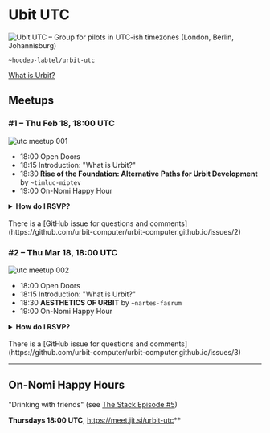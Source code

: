 # Ubit UTC

![Ubit UTC – Group for pilots in UTC-ish timezones (London, Berlin, Johannisburg)](https://user-images.githubusercontent.com/170145/105624669-e5f77c00-5e23-11eb-889a-0e0788c69001.png)

`~hocdep-labtel/urbit-utc`

[What is Urbit?](https://urbit.org/faq/)

## Meetups

### #1 – Thu Feb 18, 18:00 UTC

![utc meetup 001](https://user-images.githubusercontent.com/170145/107885944-68dc9580-6efd-11eb-9786-4748ba7b8ba3.png)

- 18:00 Open Doors
- 18:15 Introduction: "What is Urbit?"
- 18:30 **Rise of the Foundation: Alternative Paths for Urbit Development** by `~timluc-miptev`
- 19:00 On-Nomi Happy Hour



<details><summary>
<b>How do I RSVP?</b>
</summary>
<br>
Showing up is the new RSVP. Here is some stuff to copypaste into a reminder or calendar entry:
<br><br>
Urbit UTC Meetup #1
<br><br>
Thu Feb 18, 18:00 UTC
<br><br>
https://meet.jit.si/urbit-utc
<br><br>
http://www.urbit.computer/utc/

</details>

<br>
There is a [GitHub issue for questions and comments](https://github.com/urbit-computer/urbit-computer.github.io/issues/2)


### #2 – Thu Mar 18, 18:00 UTC

![utc meetup 002](https://user-images.githubusercontent.com/170145/107885942-67ab6880-6efd-11eb-845b-2b0ea64bf5f8.png)

- 18:00 Open Doors
- 18:15 Introduction: "What is Urbit?"
- 18:30 **AESTHETICS OF URBIT** by `~nartes-fasrum`
- 19:00 On-Nomi Happy Hour

<details><summary>
<b>How do I RSVP?</b>
</summary>
<br>
Showing up is the new RSVP. Here is some stuff to copypaste into a reminder or calendar entry:
<br><br>
Urbit UTC Meetup #1
<br><br>
Thu Feb 18, 18:00 UTC
<br><br>
https://meet.jit.si/urbit-utc
<br><br>
http://www.urbit.computer/utc/

</details>

<br>
There is a [GitHub issue for questions and comments](https://github.com/urbit-computer/urbit-computer.github.io/issues/3)


---

## On-Nomi Happy Hours

"Drinking with friends" (see [The Stack Episode #5](https://thestack.link/episode-5-buy-urbitcoin-with-christian-langalis/))

**Thursdays 18:00 UTC**, https://meet.jit.si/urbit-utc**


<style>
  
.markdown-body h1:first-of-type {
display: none;
}
  
<style>

